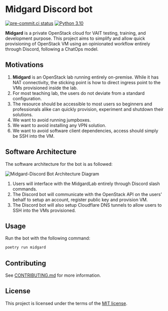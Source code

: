 # Midgard Discord bot

[![pre-commit.ci status](https://results.pre-commit.ci/badge/github/nqngo/midgard-discord/main.svg)](https://results.pre-commit.ci/latest/github/nqngo/midgard-discord/main) [![Python 3.10](https://img.shields.io/badge/python-3.10-blue.svg)](https://www.python.org/downloads/release/python-310/)

**Midgard** is a private OpenStack cloud for VAIT testing, training, and development purpose. This project aims to simplify and allow quick provisioning of OpenStack VM using an opinionated workflow entirely through Discord, following a ChatOps model.

## Motivations
1. **Midgard** is an OpenStack lab running entirely on-premise. While it has NAT connectivity, the sticking point is how to direct ingress point to the VMs provisioned inside the lab.
2. For most teaching lab, the users do not deviate from a standard configuration.
3. The resource should be accessible to most users so beginners and professionals alike can quickly provision, experiment and shutdown their solutions.
4. We want to avoid running jumpboxes.
5. We want to avoid installing any VPN solution.
6. We want to avoid software client dependencies, access should simply be SSH into the VM.

## Software Architecture

The software architecture for the bot is as followed:

![Midgard-Discord Bot Architecture Diagram](https://www.plantuml.com/plantuml/svg/JL3BJiGm3BpxAwpUMUxLgbgn2pVWWFY0D76hgcsySX8u8FvzxJwadZAUcOwdlgJi99Tv0i_pdIF5ZDNx47eduOLpXIvXondyn2NWRKYU9HWPLWYRydcdg55-D8ttOHEhgptTv8JmW_8loxW4-mwSpopudKYCAFf2v41OlOQUlaX-I1PhO3-gvmyG3qMlRvXBZ3IPPuFm3y5brxgaARSDhHaj0DWAF3yr-m_KECHCeZtIhgdekrhtQ9pHcnFFfrDZnwZnUROB6QLbPXT30ygheR4b1XMjTPQSRkYB4ApCckExutWusVBraQbHDxYUK2Xn4Ky9BXH3cQS7)

1. Users will interface with the MidgardLab entirely through Discord slash commands.
2. The Discord bot will communicate with the OpenStack API on the users' behalf to setup an account, register public key and provision VM.
3. The Discord bot will also setup Cloudflare DNS tunnels to allow users to SSH into the VMs provisioned.

## Usage

Run the bot with the following command:

```bash
poetry run midgard
```

## Contributing
See [CONTRIBUTING.md](CONTRIBUTING.md) for more information.

## License
This project is licensed under the terms of the [MIT license](LICENSE).
